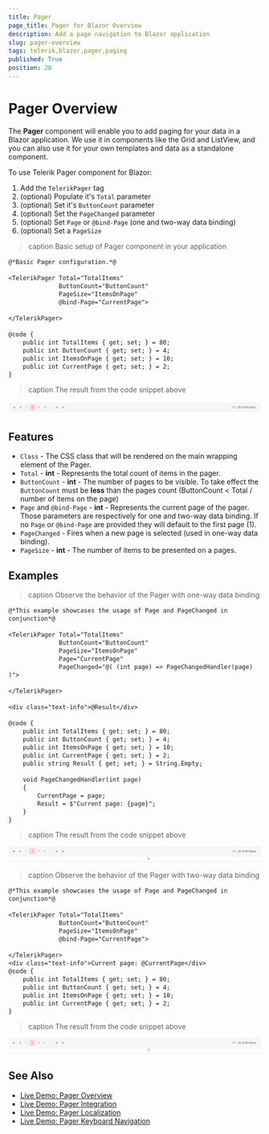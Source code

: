 ```yaml
---
title: Pager
page_title: Pager for Blazor Overview
description: Add a page navigation to Blazor application
slug: pager-overview
tags: telerik,blazor,pager,paging
published: True
position: 20
---
```


# Pager Overview

The **Pager** component will enable you to add paging for your data in a Blazor application. We use it in components like the Grid and ListView, and you can also use it for your own templates and data as a standalone component.

To use Telerik Pager component for Blazor:

1. Add the `TelerikPager` tag
1. (optional) Populate it's `Total` parameter
1. (optional) Set it's `ButtonCount` parameter
1. (optional) Set the `PageChanged` parameter
1. (optional) Set `Page` or `@bind-Page` (one and two-way data binding)
1. (optional) Set a `PageSize`

>caption Basic setup of Pager component in your application

````CSHTML
@*Basic Pager configuration.*@

<TelerikPager Total="TotalItems"
              ButtonCount="ButtonCount"
              PageSize="ItemsOnPage"
              @bind-Page="CurrentPage">

</TelerikPager>

@code {
    public int TotalItems { get; set; } = 80;
    public int ButtonCount { get; set; } = 4;
    public int ItemsOnPage { get; set; } = 10;
    public int CurrentPage { get; set; } = 2;
}
````

>caption The result from the code snippet above

![basic configuration of the pager](images/pager-basic-configuration-screenshot.jpg)

## Features
* `Class` - The CSS class that will be rendered on the main wrapping element of the Pager.
* `Total` - **int** - Represents the total count of items in the pager.
* `ButtonCount` - **int** - The number of pages to be visible. To take effect the `ButtonCount` must be **less** than the pages count (ButtonCount < Total / number of items on the page)
* `Page` and `@bind-Page` - **int** - Represents the current page of the pager. Those parameters are respectively for one and two-way data binding. If no `Page` or `@bind-Page` are provided they will default to the first page (1).
* `PageChanged` - Fires when a new page is selected (used in one-way data binding).
* `PageSize` - **int** - The number of items to be presented on a pages.

## Examples

>caption Observe the behavior of the Pager with one-way data binding

````CSHTML
@*This example showcases the usage of Page and PageChanged in conjunction*@

<TelerikPager Total="TotalItems"
              ButtonCount="ButtonCount"
              PageSize="ItemsOnPage"
              Page="CurrentPage"
              PageChanged="@( (int page) => PageChangedHandler(page)  )">

</TelerikPager>

<div class="text-info">@Result</div>

@code {
    public int TotalItems { get; set; } = 80;
    public int ButtonCount { get; set; } = 4;
    public int ItemsOnPage { get; set; } = 10;
    public int CurrentPage { get; set; } = 2;
    public string Result { get; set; } = String.Empty;

    void PageChangedHandler(int page)
    {
        CurrentPage = page;
        Result = $"Current page: {page}";
    }
}
````
>caption The result from the code snippet above

![config of the pager with one-way binding](images/pager-data-binding.gif)

>caption Observe the behavior of the Pager with two-way data binding

````CSHTML
@*This example showcases the usage of Page and PageChanged in conjunction*@

<TelerikPager Total="TotalItems"
              ButtonCount="ButtonCount"
              PageSize="ItemsOnPage"
              @bind-Page="CurrentPage">

</TelerikPager>
<div class="text-info">Current page: @CurrentPage</div>
@code {
    public int TotalItems { get; set; } = 80;
    public int ButtonCount { get; set; } = 4;
    public int ItemsOnPage { get; set; } = 10;
    public int CurrentPage { get; set; } = 2;
}
````
>caption The result from the code snippet above

![config of the pager with one-way binding](images/pager-data-binding.gif)

## See Also

* [Live Demo: Pager Overview](https://demos.telerik.com/blazor-ui/pager/overview)
* [Live Demo: Pager Integration](https://demos.telerik.com/blazor-ui/pager/integration)
* [Live Demo: Pager Localization](https://demos.telerik.com/blazor-ui/pager/localization)
* [Live Demo: Pager Keyboard Navigation](https://demos.telerik.com/blazor-ui/pager/keyboard-navigation)
